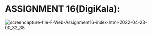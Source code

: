 # ASSIGNMENT 16(DigiKala):
![screencapture-file-F-Web-Assignment16-index-html-2022-04-23-00_32_38](https://user-images.githubusercontent.com/91725214/164786958-d28bd4f0-feef-4c11-af17-f733bdad0975.png)
